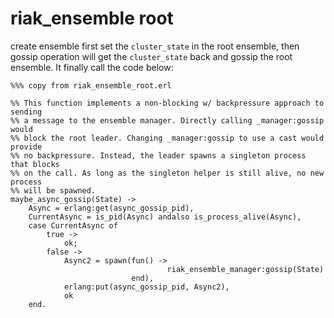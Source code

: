 # riak_ensemble root
create ensemble first set the `cluster_state` in the root ensemble,
then gossip operation will get the `cluster_state` back and gossip the root ensemble.
It finally call the code below:
```
%%% copy from riak_ensemble_root.erl

%% This function implements a non-blocking w/ backpressure approach to sending
%% a message to the ensemble manager. Directly calling _manager:gossip would
%% block the root leader. Changing _manager:gossip to use a cast would provide
%% no backpressure. Instead, the leader spawns a singleton process that blocks
%% on the call. As long as the singleton helper is still alive, no new process
%% will be spawned.
maybe_async_gossip(State) ->
    Async = erlang:get(async_gossip_pid),
    CurrentAsync = is_pid(Async) andalso is_process_alive(Async),
    case CurrentAsync of
        true ->
            ok;
        false ->
            Async2 = spawn(fun() ->
                                   riak_ensemble_manager:gossip(State)
                           end),
            erlang:put(async_gossip_pid, Async2),
            ok
    end.
```
